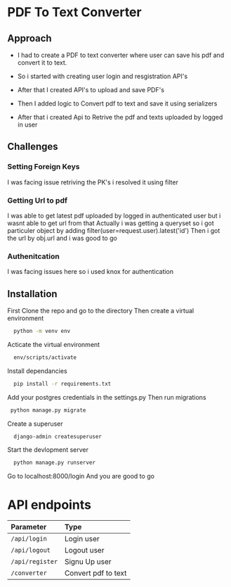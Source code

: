 # PDF To Text Converter

## Approach

- I had to create a PDF to text converter where user can save his pdf and convert it to text.

- So i started with creating user login and resgistration API's

- After that I created API's to upload and save PDF's

- Then I added logic to Convert pdf to text and save it using serializers

- After that i created Api to Retrive the pdf and texts uploaded by logged in user

##  Challenges 


### Setting Foreign Keys

I was facing issue retriving the PK's i resolved it using filter 

### Getting Url to pdf

I was able to get latest pdf uploaded by logged in authenticated user but i wasnt able to get url from that
Actually i was getting a queryset so i got particuler object by adding filter(user=request.user).latest('id')
Then i got the url by obj.url and i was good to go

### Authenitcation 

I was facing issues here so i used knox for authentication

## Installation

First Clone the repo and go to the directory
Then create a virtual environment
```bash
  python -m venv env
```
Acticate the virtual environment 
```bash
  env/scripts/activate
```
Install dependancies
```bash
  pip install -r requirements.txt
```
Add your postgres credentials in the settings.py
Then run migrations
```bash
 python manage.py migrate
```
Create a superuser
```bash
  django-admin createsuperuser
```
Start the devlopment server
```bash
  python manage.py runserver
```
Go to localhost:8000/login
And you are good to go

# API endpoints

| Parameter | Type     |
| :-------- | :------- |
| `/api/login` | Login user |
| `/api/logout` | Logout user |
| `/api/register`  | Signu Up user |
| `/converter` |  Convert pdf to text |


